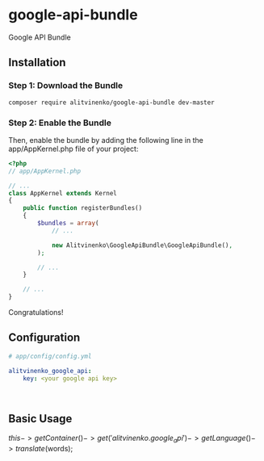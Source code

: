 # google-api-bundle
Google API Bundle

## Installation

### Step 1: Download the Bundle

``` jinja
composer require alitvinenko/google-api-bundle dev-master
```

### Step 2: Enable the Bundle

Then, enable the bundle by adding the following line in the app/AppKernel.php file of your project:

``` php
<?php
// app/AppKernel.php

// ...
class AppKernel extends Kernel
{
    public function registerBundles()
    {
        $bundles = array(
            // ...

            new Alitvinenko\GoogleApiBundle\GoogleApiBundle(),
        );

        // ...
    }

    // ...
}
```

Congratulations!

## Configuration

``` yaml
# app/config/config.yml

alitvinenko_google_api:
    key: <your google api key>
    
    
```
    
## Basic Usage

$this->getContainer()->get('alitvinenko.google_api')->getLanguage()->translate($words);